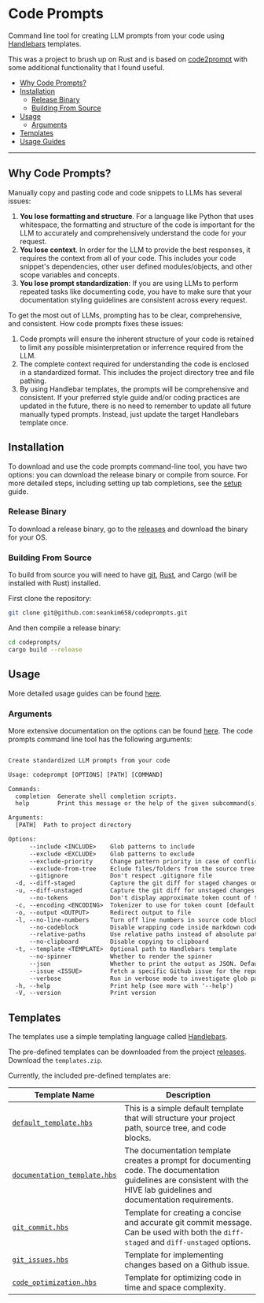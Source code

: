 # Code Prompts

Command line tool for creating LLM prompts from your code using [Handlebars](https://handlebarsjs.com/) templates. 

This was a project to brush up on Rust and is based on [code2prompt](https://github.com/mufeedvh/code2prompt) with some additional functionality that I found useful.

- [Why Code Prompts?](#why-code-prompts)
- [Installation](#installation)
  - [Release Binary](#release-binary)
  - [Building From Source](#building-from-source)
- [Usage](#usage)
  - [Arguments](#arguments)
- [Templates](#templates)
- [Usage Guides](./docs/README.md)

---

## Why Code Prompts?

Manually copy and pasting code and code snippets to LLMs has several issues:

1. **You lose formatting and structure**. For a language like Python that uses whitespace, the formatting and structure of the code is important for the LLM to accurately and comprehensively understand the code for your request.
2. **You lose context**. In order for the LLM to provide the best responses, it requires the context from all of your code. This includes your code snippet's dependencies, other user defined modules/objects, and other scope variables and concepts.
3. **You lose prompt standardization**: If you are using LLMs to perform repeated tasks like documenting code, you have to make sure that your documentation styling guidelines are consistent across every request.

To get the most out of LLMs, prompting has to be clear, comprehensive, and consistent. How code prompts fixes these issues:

1. Code prompts will ensure the inherent structure of your code is retained to limit any possible misinterpretation or inferrence required from the LLM.
2. The complete context required for understanding the code is enclosed in a standardized format. This includes the project directory tree and file pathing.
3. By using Handlebar templates, the prompts will be comprehensive and consistent. If your preferred style guide and/or coding practices are updated in the future, there is no need to remember to update all future manually typed prompts. Instead, just update the target Handlebars template once.

## Installation

To download and use the code prompts command-line tool, you have two options: you can download the release binary or compile from source. For more detailed steps, including setting up tab completions, see the [setup](/docs/setup.md) guide.

### Release Binary

To download a release binary, go to the [releases](https://github.com/seankim658/codeprompts/releases) and download the binary for your OS.

### Building From Source

To build from source you will need to have [git](https://git-scm.com/downloads), [Rust](https://doc.rust-lang.org/book/ch01-01-installation.html), and Cargo (will be installed with Rust) installed.

First clone the repository:

```bash
git clone git@github.com:seankim658/codeprompts.git
```

And then compile a release binary:

```bash
cd codeprompts/
cargo build --release
```

## Usage

More detailed usage guides can be found [here](./docs/README.md).

### Arguments

More extensive documentation on the options can be found [here](./docs/options.md). The code prompts command line tool has the following arguments:

```txt

Create standardized LLM prompts from your code

Usage: codeprompt [OPTIONS] [PATH] [COMMAND]

Commands:
  completion  Generate shell completion scripts.
  help        Print this message or the help of the given subcommand(s)

Arguments:
  [PATH]  Path to project directory

Options:
      --include <INCLUDE>    Glob patterns to include
      --exclude <EXCLUDE>    Glob patterns to exclude
      --exclude-priority     Change pattern priority in case of conflict to prioritize the exclusion pattern
      --exclude-from-tree    Eclude files/folders from the source tree based on exclude patterns
      --gitignore            Don't respect .gitignore file
  -d, --diff-staged          Capture the git diff for staged changes only (equivalent to running `git diff --cached` or `git diff --staged`
  -u, --diff-unstaged        Capture the git diff for unstaged changes only (equivalent to running `git diff`)
      --no-tokens            Don't display approximate token count of the genrated prompt
  -c, --encoding <ENCODING>  Tokenizer to use for token count [default: cl100k]
  -o, --output <OUTPUT>      Redirect output to file
  -l, --no-line-numbers      Turn off line numbers in source code blocks
      --no-codeblock         Disable wrapping code inside markdown code blocks
      --relative-paths       Use relative paths instead of absolute paths, including parent directory
      --no-clipboard         Disable copying to clipboard
  -t, --template <TEMPLATE>  Optional path to Handlebars template
      --no-spinner           Whether to render the spinner
      --json                 Whether to print the output as JSON. Defaults to False
      --issue <ISSUE>        Fetch a specific Github issue for the repository
      --verbose              Run in verbose mode to investigate glob pattern matching
  -h, --help                 Print help (see more with '--help')
  -V, --version              Print version
```

## Templates

The templates use a simple templating language called [Handlebars](https://handlebarsjs.com/guide/).

The pre-defined templates can be downloaded from the project [releases](https://github.com/seankim658/codeprompts/releases). Download the `templates.zip`.

Currently, the included pre-defined templates are:

| Template Name                                                              | Description                                                                                                                                                                |
| -------------------------------------------------------------------------- | -------------------------------------------------------------------------------------------------------------------------------------------------------------------------- |
| [`default_template.hbs`](./src/templates/default_template.hbs)             | This is a simple default template that will structure your project path, source tree, and code blocks.                                                                     |
| [`documentation_template.hbs`](./src/templates/documentation_template.hbs) | The documentation template creates a prompt for documenting code. The documentation guidelines are consistent with the HIVE lab guidelines and documentation requirements. |
| [`git_commit.hbs`](./src/templates/git_commit.hbs)                         | Template for creating a concise and accurate git commit message. Can be used with both the `diff-staged` and `diff-unstaged` options.                                      |
| [`git_issues.hbs`](./src/templates/git_issue.hbs)                          | Template for implementing changes based on a Github issue.                                                                                                                 |
| [`code_optimization.hbs`](./src/templates/code_optimization.hbs)           | Template for optimizing code in time and space complexity.                                                                                                                 |
